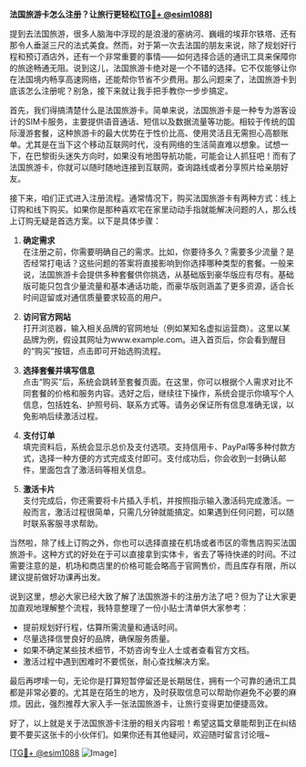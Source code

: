 **法国旅游卡怎么注册？让旅行更轻松[[TG💪+ @esim1088](https://t.me/s/esim1088)]**

提到去法国旅游，很多人脑海中浮现的是浪漫的塞纳河、巍峨的埃菲尔铁塔、还有那令人垂涎三尺的法式美食。然而，对于第一次去法国的朋友来说，除了规划好行程和预订酒店外，还有一个非常重要的事情——如何选择合适的通讯工具来保障你的旅途畅通无阻。说到这儿，法国旅游卡绝对是一个不错的选择。它不仅能够让你在法国境内畅享高速网络，还能帮你节省不少费用。那么问题来了，法国旅游卡到底该怎么注册呢？别急，接下来就让我手把手教你一步步搞定。

首先，我们得搞清楚什么是法国旅游卡。简单来说，法国旅游卡是一种专为游客设计的SIM卡服务，主要提供语音通话、短信以及数据流量等功能。相较于传统的国际漫游套餐，这种旅游卡的最大优势在于性价比高、使用灵活且无需担心高额账单。尤其是在当下这个移动互联网时代，没有网络的生活简直难以想象。试想一下，在巴黎街头迷失方向时，如果没有地图导航功能，可能会让人抓狂吧！而有了法国旅游卡，你就可以随时随地连接到互联网，查询路线或者分享照片给亲朋好友。

接下来，咱们正式进入注册流程。通常情况下，购买法国旅游卡有两种方式：线上订购和线下购买。如果你是那种喜欢宅在家里动动手指就能解决问题的人，那么线上订购无疑是首选方案。以下是具体步骤：

1. **确定需求**  
   在注册之前，你需要明确自己的需求。比如，你要待多久？需要多少流量？是否经常打电话？这些问题的答案将直接影响到你选择哪种类型的套餐。一般来说，法国旅游卡会提供多种套餐供你挑选，从基础版到豪华版应有尽有。基础版可能只包含少量流量和基本通话功能，而豪华版则涵盖了更多资源，适合长时间逗留或对通信质量要求较高的用户。

2. **访问官方网站**  
   打开浏览器，输入相关品牌的官网地址（例如某知名虚拟运营商）。这里以某品牌为例，假设其网址为www.example.com。进入首页后，你会看到醒目的“购买”按钮，点击即可开始选购流程。

3. **选择套餐并填写信息**  
   点击“购买”后，系统会跳转至套餐页面。在这里，你可以根据个人需求对比不同套餐的价格和服务内容。选好之后，继续往下操作，系统会提示你填写个人信息，包括姓名、护照号码、联系方式等。请务必保证所有信息准确无误，以免影响后续激活过程。

4. **支付订单**  
   填完资料后，系统会显示总价及支付选项。支持信用卡、PayPal等多种付款方式，选择一种方便的方式完成支付即可。支付成功后，你会收到一封确认邮件，里面包含了激活码等相关信息。

5. **激活卡片**  
   支付完成后，你还需要将卡片插入手机，并按照指示输入激活码完成激活。一般而言，激活过程很简单，只需几分钟就能搞定。如果遇到任何问题，可以随时联系客服寻求帮助。

当然啦，除了线上订购之外，你也可以选择直接在机场或者市区的零售店购买法国旅游卡。这种方式的好处在于可以直接拿到实体卡，省去了等待快递的时间。不过需要注意的是，机场和商店里的价格可能会略高于官网售价，而且库存有限，所以建议提前做好功课再出发。

说到这里，想必大家已经大致了解了法国旅游卡的注册方法了吧？但为了让大家更加直观地理解整个流程，我特意整理了一份小贴士清单供大家参考：

- 提前规划好行程，估算所需流量和通话时间。
- 尽量选择信誉良好的品牌，确保服务质量。
- 如果不确定某些技术细节，不妨咨询专业人士或者查看官方文档。
- 激活过程中遇到困难时不要慌张，耐心查找解决方案。

最后再啰嗦一句，无论你是打算短暂停留还是长期居住，拥有一个可靠的通讯工具都是非常必要的。尤其是在陌生的地方，及时获取信息可以帮助你避免不必要的麻烦。因此，强烈推荐大家入手一张法国旅游卡，让旅行变得更加便捷高效。

好了，以上就是关于法国旅游卡注册的相关内容啦！希望这篇文章能帮到正在纠结要不要买这张卡的小伙伴们。如果你还有其他疑问，欢迎随时留言讨论哦~  

[[TG💪+ @esim1088](https://t.me/s/esim1088) ![Image](https://i.postimg.cc/4NQfJmqS/Snipaste-2025-05-13-00-14-12.png)]